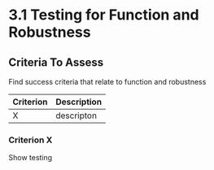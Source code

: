 # 3.1 Testing for Function and Robustness

## Criteria To Assess

Find success criteria that relate to function and robustness

| Criterion | Description |
| --------- | ----------- |
| X         | descripton  |

### Criterion X

Show testing
